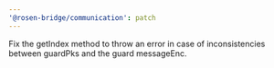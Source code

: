 ```yaml
---
'@rosen-bridge/communication': patch
---
```


Fix the getIndex method to throw an error in case of inconsistencies between guardPks and the guard messageEnc.
